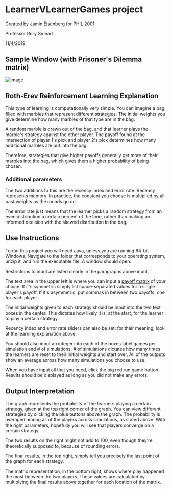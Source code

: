 # LearnerVLearnerGames project

Created by Jamin Eisenberg for PHIL 2001

Professor Rory Smead

11/4/2019

## Sample Window (with Prisoner's Dilemma matrix)
![image](https://user-images.githubusercontent.com/117237268/203197086-73e55940-9408-4979-ad25-b46b6c7ce219.png)

## Roth-Erev Reinforcement Learning Explanation
This type of learning is computationally very simple. You can imagine a bag filled with marbles that represent different strategies. The initial weights you give determine how many marbles of that type are in the bag.

A random marble is drawn out of the bag, and that learner plays the marble's strategy against the other player. The payoff found at the intersection of player 1's pick and player 2's pick determines how many additional marbles are put into the bag.

Therefore, strategies that give higher payoffs generally get more of their marbles into the bag, which gives them a higher probability of being chosen.

### Additional parameters
The two additions to this are the recency index and error rate. Recency represents memory. In practice, the constant you choose is multiplied by all past weights as the rounds go on.

The error rate just means that the learner picks a random strategy from an even distribution a certain percent of the time, rather than making an informed decision with the skewed distribution in the bag.


## Use Instructions
To run this project you will need Java, unless you are running 64-bit Windows.
Navigate to the folder that corresponds to your operating system, unzip it, and run the executable file. A window should open.

Restrictions to input are listed clearly in the paragraphs above input.

The text area in the upper left is where you can input a [payoff matrix](https://en.wikipedia.org/wiki/Game_theory#Symmetric_/_asymmetric) of your choice. If it's symmetric simply list space-separated values for a single player's payoff. If it's asymmetric, put commas in between two payoffs, one for each player.

The initial weights given to each strategy should be input into the two text boxes in the center. This dictates how likely it is, at the start, for the learner to play a certain strategy.

Recency index and error rate sliders can also be set: for their meaning, look at the learning explanation above.

You should also input an integer into each of the boxes label games per simulation and # of simulations. # of simulations dictates how many times the learners are reset to their initial weights and start over. All of the outputs show an average across how many simulations you choose to use.

When you have input all that you need, click the big red run game button. Results should be displayed as long as you did not make any errors.


## Output Interpretation
The graph represents the probability of the learners playing a certain strategy, given at the top right corner of the graph. You can view different strategies by clicking the blue buttons above the graph. The probability is averaged among all of the players across simulations, as stated above. With the right parameters, hopefully you will see that players converge on a certain strategy.

The two results on the right might not add to 100, even though they're theoretically supposed to, because of rounding errors.

The final results, in the top right, simply tell you precisely the last point of the graph for each strategy.

The matrix representation, in the bottom right, shows where play happened the most between the two players. These values are calculated by multiplying the final results above together for each location of the matrix.
